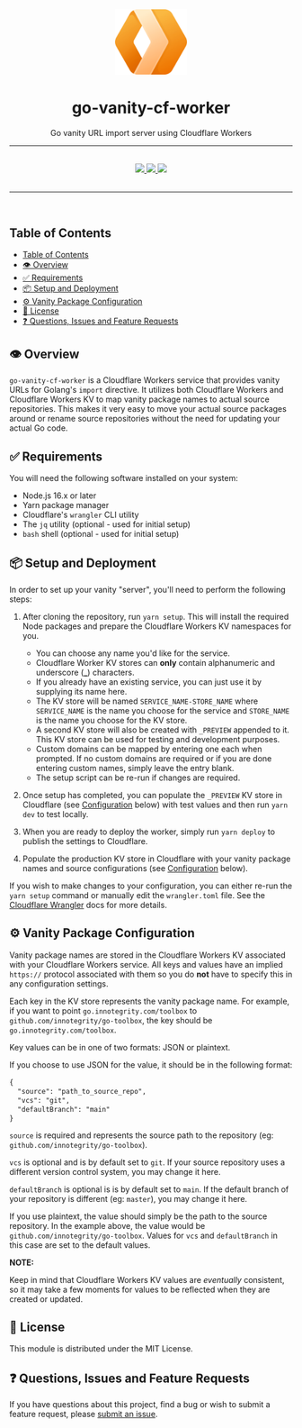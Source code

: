 <div align="center">
  <img width="128" src="./logo.png" alt="Cloudflare Workers logo" />
  <h1>go-vanity-cf-worker</h1>
  <p>Go vanity URL import server using Cloudflare Workers</p>
  <hr />
  <br />
  <a href="#">
    <img src="https://img.shields.io/badge/stability-stable-blue?style=for-the-badge" />
  </a>
  <a href="https://en.wikipedia.org/wiki/MIT_License" target="_blank">
    <img src="https://img.shields.io/badge/license-MIT-maroon?style=for-the-badge" />
  </a>
  <a href="#">
    <img src="https://img.shields.io/badge/support-community-purple?style=for-the-badge" />
  </a>
</div>
<br />
<hr />
<br />

<!-- omit in toc -->

## Table of Contents

- [Table of Contents](#table-of-contents)
- [👁️ Overview](#️-overview)
- [✅ Requirements](#-requirements)
- [📦 Setup and Deployment](#-setup-and-deployment)
- [⚙️ Vanity Package Configuration](#️-vanity-package-configuration)
- [📃 License](#-license)
- [❓ Questions, Issues and Feature Requests](#-questions-issues-and-feature-requests)

## 👁️ Overview

`go-vanity-cf-worker` is a Cloudflare Workers service that provides vanity URLs for Golang's `import` directive. It utilizes both Cloudflare Workers and Cloudflare Workers KV to map vanity package names to actual source repositories. This makes it very easy to move your actual source packages around or rename source repositories without the need for updating your actual Go code.

## ✅ Requirements

You will need the following software installed on your system:

- Node.js 16.x or later
- Yarn package manager
- Cloudflare's `wrangler` CLI utility
- The `jq` utility (optional - used for initial setup)
- `bash` shell (optional - used for initial setup)

## 📦 Setup and Deployment

In order to set up your vanity "server", you'll need to perform the following steps:

1. After cloning the repository, run `yarn setup`. This will install the required Node packages and prepare the Cloudflare Workers KV namespaces for you.

   - You can choose any name you'd like for the service.
   - Cloudflare Worker KV stores can **only** contain alphanumeric and underscore (**\_**) characters.
   - If you already have an existing service, you can just use it by supplying its name here.
   - The KV store will be named `SERVICE_NAME-STORE_NAME` where `SERVICE_NAME` is the name you choose for the service and `STORE_NAME` is the name you choose for the KV store.
   - A second KV store will also be created with `_PREVIEW` appended to it. This KV store can be used for testing and development purposes.
   - Custom domains can be mapped by entering one each when prompted. If no custom domains are required or if you are done entering custom names, simply leave the entry blank.
   - The setup script can be re-run if changes are required.

2. Once setup has completed, you can populate the `_PREVIEW` KV store in Cloudflare (see [Configuration](#configuration) below) with test values and then run `yarn dev` to test locally.
3. When you are ready to deploy the worker, simply run `yarn deploy` to publish the settings to Cloudflare.
4. Populate the production KV store in Cloudflare with your vanity package names and source configurations (see [Configuration](#configuration) below).

If you wish to make changes to your configuration, you can either re-run the `yarn setup` command or manually edit the `wrangler.toml` file. See the [Cloudflare Wrangler](https://developers.cloudflare.com/workers/wrangler/configuration/) docs for more details.

## ⚙️ Vanity Package Configuration

Vanity package names are stored in the Cloudflare Workers KV associated with your Cloudflare Workers service. All keys and values have an implied `https://` protocol associated with them so you do **not** have to specify this in any configuration settings.

Each key in the KV store represents the vanity package name. For example, if you want to point `go.innotegrity.com/toolbox` to `github.com/innotegrity/go-toolbox`, the key should be `go.innotegrity.com/toolbox`.

Key values can be in one of two formats: JSON or plaintext.

If you choose to use JSON for the value, it should be in the following format:

```
{
  "source": "path_to_source_repo",
  "vcs": "git",
  "defaultBranch": "main"
}
```

`source` is required and represents the source path to the repository (eg: `github.com/innotegrity/go-toolbox`).

`vcs` is optional and is by default set to `git`. If your source repository uses a different version control system, you may change it here.

`defaultBranch` is optional is is by default set to `main`. If the default branch of your repository is different (eg: `master`), you may change it here.

If you use plaintext, the value should simply be the path to the source repository. In the example above, the value would be `github.com/innotegrity/go-toolbox`. Values for `vcs` and `defaultBranch` in this case are set to the default values.

**NOTE:**

Keep in mind that Cloudflare Workers KV values are _eventually_ consistent, so it may take a few moments for values to be reflected when they are created or updated.

## 📃 License

This module is distributed under the MIT License.

## ❓ Questions, Issues and Feature Requests

If you have questions about this project, find a bug or wish to submit a feature request, please [submit an issue](https://github.com/innotegrity/go-vanity-cf-worker/issues).

